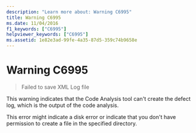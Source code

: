 ```yaml
---
description: "Learn more about: Warning C6995"
title: Warning C6995
ms.date: 11/04/2016
f1_keywords: ["C6995"]
helpviewer_keywords: ["C6995"]
ms.assetid: 1e82e3ad-99fe-4a35-87d5-359c74b9658e
---
```

# Warning C6995

> Failed to save XML Log file

This warning indicates that the Code Analysis tool can't create the defect log, which is the output of the code analysis.

This error might indicate a disk error or indicate that you don't have permission to create a file in the specified directory.
